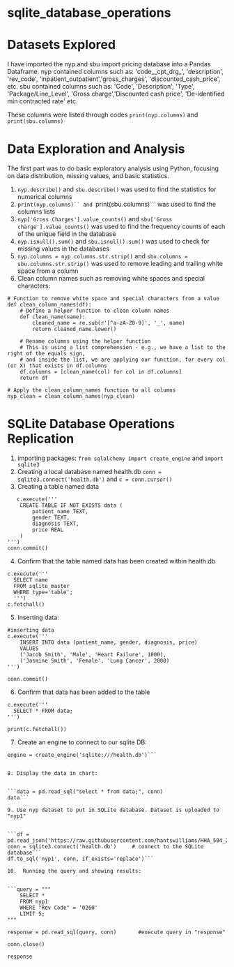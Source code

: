# sqlite_database_operations

# Datasets Explored

I have imported the nyp and sbu import pricing database into a Pandas Dataframe. 
nyp contained columns such as: 'code__cpt_drg_', 'description', 'rev_code', 'inpatient_outpatient','gross_charges', 'discounted_cash_price', etc.
sbu contained columns such as: 'Code', 'Description', 'Type', 'Package/Line_Level', 'Gross charge','Discounted cash price', 'De-identified min contracted rate' etc. 

These columns were listed through codes ```print(nyp.columns)``` and ```print(sbu.columns)```

# Data Exploration and Analysis

The first part was to do basic exploratory analysis using Python, focusing on data distribution, missing values, and basic statistics.

1. ```nyp.describe()``` and ```sbu.describe()``` was used to find the statistics for numerical columns
2. ```print(nyp.columns)`` and ```print(sbu.columns)``` was used to find the columns lists
3. ```nyp['Gross Charges'].value_counts()``` and ```sbu['Gross charge'].value_counts()``` was used to find the frequency counts of each of the unique field in the database
4. ```nyp.isnull().sum()``` and ```sbu.isnull().sum()``` was used to check for missing values in the databases
5. ```nyp.columns = nyp.columns.str.strip()``` and ```sbu.columns = sbu.columns.str.strip()``` was used to remove leading and trailing white space from a column
6. Clean column names such as removing white spaces and special characters:

```
# Function to remove white space and special characters from a value
def clean_column_names(df):
    # Define a helper function to clean column names
    def clean_name(name):
        cleaned_name = re.sub(r'[^a-zA-Z0-9]', '_', name)
        return cleaned_name.lower()

    # Rename columns using the helper function
    # This is using a list comprehension - e.g., we have a list to the right of the equals sign,
    # and inside the list, we are applying our function, for every col (or X) that exists in df.columns
    df.columns = [clean_name(col) for col in df.columns]
    return df

# Apply the clean_column_names function to all columns
nyp_clean = clean_column_names(nyp_clean)
```





# SQLite Database Operations Replication

1. importing packages: ```from sqlalchemy import create_engine``` and ```import sqlite3```
2. Creating a local database named health.db ```conn = sqlite3.connect('health.db')``` and ```c = conn.cursor()```  
3. Creating a table named data
```
   c.execute('''
    CREATE TABLE IF NOT EXISTS data (
        patient_name TEXT,
        gender TEXT,
        diagnosis TEXT,
        price REAL
    )
''')
conn.commit()
```


4. Confirm that the table named data has been created within health.db

```
c.execute('''
  SELECT name
  FROM sqlite_master
  WHERE type='table';
  ''')
c.fetchall()
```


5. Inserting data:

```
#inserting data
c.execute('''
    INSERT INTO data (patient_name, gender, diagnosis, price)
    VALUES
    ('Jacob Smith', 'Male', 'Heart Failure', 1000),
    ('Jasmine Smith', 'Female', 'Lung Cancer', 2000)
''')

conn.commit()
```



6. Confirm that data has been added to the table

```
c.execute('''
  SELECT * FROM data;
''')

print(c.fetchall())
```


7.  Create an engine to connect to our sqlite DB:

```
engine = create_engine('sqlite:///health.db')```


8. Display the data in chart:


```data = pd.read_sql("select * from data;", conn)
data```

9. Use nyp dataset to put in SQLite database. Dataset is uploaded to "nyp1"


```df = pd.read_json('https://raw.githubusercontent.com/hantswilliams/HHA_504_2023/main/WK3/data/nyp/133957095_NewYorkPresbyterianHospital_standardcharges.json')
conn = sqlite3.connect('health.db')     # connect to the SQLite database```
df.to_sql('nyp1', conn, if_exists='replace')```

10.  Running the query and showing results:


```query = """
    SELECT *
    FROM nyp1
    WHERE "Rev Code" = '0260'
    LIMIT 5;
"""

response = pd.read_sql(query, conn)       #execute query in "response"

conn.close()

response
```








